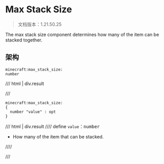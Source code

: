 # Max Stack Size

> 文档版本：1.21.50.25

The max stack size component determines how many of the item can be stacked together.

## 架构

```mcschema
minecraft:max_stack_size:
number

```

/// html | div.result

///


```mcschema
minecraft:max_stack_size:
{
  number "value" : opt
}

```

/// html | div.result
//// define
`value`：<samp>number</samp>

- How many of the item that can be stacked.


////


///


